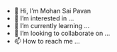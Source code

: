- 👋 Hi, I’m Mohan Sai Pavan
- 👀 I’m interested in ...
- 🌱 I’m currently learning ...
- 💞️ I’m looking to collaborate on ...
- 📫 How to reach me ...

<!---
Narutostone/Narutostone is a ✨ special ✨ repository because its `README.md` (this file) appears on your GitHub profile.
You can click the Preview link to take a look at your changes.
--->
